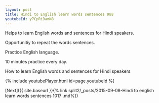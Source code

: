 ```yaml
---
layout: post
title: Hindi to English learn words sentences 988 
youtubeId: y7CpRiDamN8
---
```

 
 
Helps to learn English words and sentences for Hindi speakers.

Opportunitiy to repeat the words sentences. 

Practice English language. 
 
10 minutes practice every day. 
 
How to learn English words and sentences for Hindi speakers 
 
{% include youtubePlayer.html id=page.youtubeId %}
 
 
[Next]({{ site.baseurl }}{% link  split2/_posts/2015-09-08-Hindi to english learn words sentences 1017 .md%})
 
